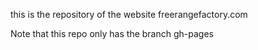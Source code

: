 this is the repository of the website freerangefactory.com

Note that this repo only has the branch gh-pages
